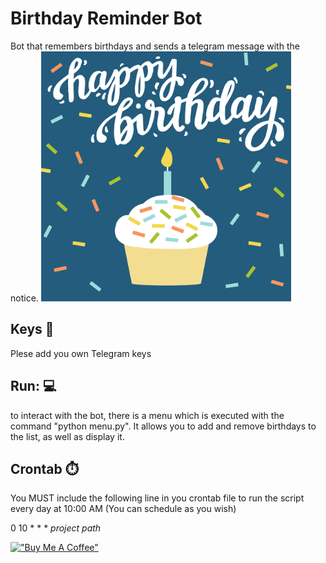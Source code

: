 # Birthday Reminder Bot
Bot that remembers birthdays and sends a telegram message with the notice.
<img src="https://github.com/amuracciole/birthday_reminder/blob/main/cake_gif.gif" width="400" height="400">

## Keys :key:
Plese add you own Telegram keys

## Run: :computer:
to interact with the bot, there is a menu which is executed with the command "python menu.py". It allows you to add and remove birthdays to the list, as well as display it.

## Crontab :stopwatch:
You MUST include the following line in you crontab file to run the script every day at 10:00 AM (You can schedule as you wish)

0 10 * * * *project path*

[!["Buy Me A Coffee"](https://www.buymeacoffee.com/assets/img/custom_images/orange_img.png)](https://www.buymeacoffee.com/amuracciole)